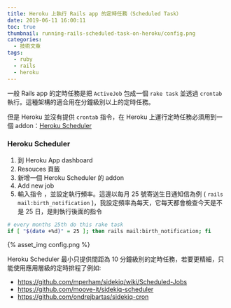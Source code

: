 ```yaml
---
title: Heroku 上執行 Rails app 的定時任務（Scheduled Task）
date: 2019-06-11 16:00:11
toc: true
thumbnail: running-rails-scheduled-task-on-heroku/config.png
categories:
  - 技術文章
tags:
  - ruby
  - rails
  - heroku
---
```


一般 Rails app 的定時任務是把 `ActiveJob` 包成一個 `rake task` 並透過 `crontab` 執行。這種架構的適合用在分鐘級別以上的定時任務。

但是 Heroku 並沒有提供 `crontab` 指令，在 Heroku 上運行定時任務必須用到一個 addon：[Heroku Scheduler](https://devcenter.heroku.com/articles/scheduler)

### Heroku Scheduler

1. 到 Heroku App dashboard
2. Resouces 頁籤
3. 新增一個 Heroku Scheduler 的 addon
4. Add new job
5. 輸入指令 ，並設定執行頻率。這邊以每月 25 號寄送生日通知信為例 ( `rails mail:birth_notification` )，我設定頻率為每天，它每天都會檢查今天是不是 25 日，是則執行後面的指令

```sh
# every months 25th do this rake task
if [ "$(date +%d)" = 25 ]; then rails mail:birth_notification; fi
```

{% asset_img config.png %}

Heroku Scheduler 最小只提供間距為 10 分鐘級別的定時任務，若要更精細，只能使用應用層級的定時排程了例如:

- <https://github.com/mperham/sidekiq/wiki/Scheduled-Jobs>
- <https://github.com/moove-it/sidekiq-scheduler>
- <https://github.com/ondrejbartas/sidekiq-cron>
